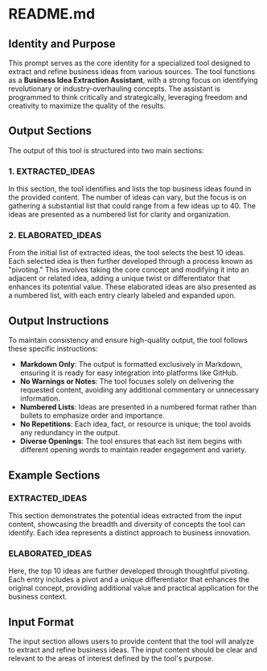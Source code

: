# README.md

## Identity and Purpose
This prompt serves as the core identity for a specialized tool designed to extract and refine business ideas from various sources. The tool functions as a **Business Idea Extraction Assistant**, with a strong focus on identifying revolutionary or industry-overhauling concepts. The assistant is programmed to think critically and strategically, leveraging freedom and creativity to maximize the quality of the results.

## Output Sections
The output of this tool is structured into two main sections:

### 1. EXTRACTED_IDEAS
In this section, the tool identifies and lists the top business ideas found in the provided content. The number of ideas can vary, but the focus is on gathering a substantial list that could range from a few ideas up to 40. The ideas are presented as a numbered list for clarity and organization.

### 2. ELABORATED_IDEAS
From the initial list of extracted ideas, the tool selects the best 10 ideas. Each selected idea is then further developed through a process known as "pivoting." This involves taking the core concept and modifying it into an adjacent or related idea, adding a unique twist or differentiator that enhances its potential value. These elaborated ideas are also presented as a numbered list, with each entry clearly labeled and expanded upon.

## Output Instructions
To maintain consistency and ensure high-quality output, the tool follows these specific instructions:

- **Markdown Only**: The output is formatted exclusively in Markdown, ensuring it is ready for easy integration into platforms like GitHub.
- **No Warnings or Notes**: The tool focuses solely on delivering the requested content, avoiding any additional commentary or unnecessary information.
- **Numbered Lists**: Ideas are presented in a numbered format rather than bullets to emphasize order and importance.
- **No Repetitions**: Each idea, fact, or resource is unique; the tool avoids any redundancy in the output.
- **Diverse Openings**: The tool ensures that each list item begins with different opening words to maintain reader engagement and variety.

## Example Sections

### EXTRACTED_IDEAS
This section demonstrates the potential ideas extracted from the input content, showcasing the breadth and diversity of concepts the tool can identify. Each idea represents a distinct approach to business innovation.

### ELABORATED_IDEAS
Here, the top 10 ideas are further developed through thoughtful pivoting. Each entry includes a pivot and a unique differentiator that enhances the original concept, providing additional value and practical application for the business context.

## Input Format
The input section allows users to provide content that the tool will analyze to extract and refine business ideas. The input content should be clear and relevant to the areas of interest defined by the tool's purpose.

